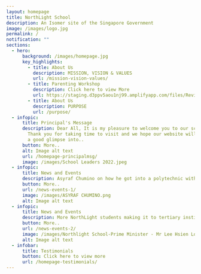 ```yaml
---
layout: homepage
title: NorthLight School
description: An Isomer site of the Singapore Government
image: /images/logo.jpg
permalink: /
notification: ""
sections:
  - hero:
      background: /images/homepage.jpg
      key_highlights:
        - title: About Us
          description: MISSION, VISION & VALUES
          url: /mission-vision-values/
        - title: Parenting Workshop
          description: Click here to view More
          url: https://staging.d3ppv5aou1nj99.amplifyapp.com/files/Revised%20-%20Triple%20P%20L2%20Sec%202023%20Run%202%20Flyer.pdf
        - title: About Us
          description: PURPOSE
          url: /purpose/
  - infopic:
      title: Principal's Message
      description: Dear All, It is my pleasure to welcome you to our school websites.
        Thank you for taking time to visit and we hope our website will provide
        a good glimpse into..
      button: More..
      alt: Image alt text
      url: /homepage-principalmsg/
      image: /images/School Leaders 2022.jpeg
  - infopic:
      title: News and Events
      description: Asyraf Chumino on how he got into a polytechnic without a PSLE cert
      button: More..
      url: /news-events-1/
      image: /images/ASYRAF CHUMINO.png
      alt: Image alt text
  - infopic:
      title: News and Events
      description: More NorthLight students making it to tertiary institutions
      button: More..
      url: /news-events-2/
      image: /images/Northlight School-Prime Minister - Mr Lee Hsien Loong.jpg
      alt: Image alt text
  - infobar:
      title: Testimonials
      button: Click here to view more
      url: /homepage-testimonials/
---
```

